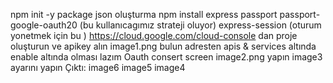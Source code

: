 npm init -y  package json oluşturma 
 npm install express  passport 
 passport-google-oauth20 (bu kullanıcagımız strateji oluyor)
 express-session (oturum yonetmek için bu )
 https://cloud.google.com/cloud-console dan proje oluşturun ve apikey alın
 image1.png bulun adresten apis & services altında enable altında  olması lazım Oauth consert screen 
image2.png  yapın 
image3 ayarını yapın 
Çıktı:
image6
image5
image4

